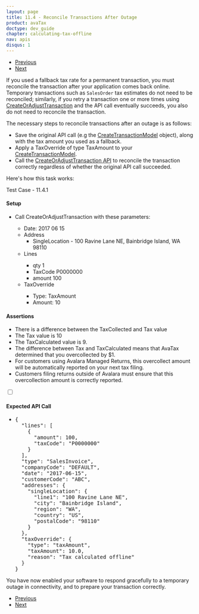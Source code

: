 ```yaml
---
layout: page
title: 11.4 - Reconcile Transactions After Outage
product: avaTax
doctype: dev_guide
chapter: calculating-tax-offline
nav: apis
disqus: 1
---
```


<ul class="pager">
  <li class="previous"><a href="/avatax/dev-guide/calculating-tax-offline/tax-content-api/"><i class="glyphicon glyphicon-chevron-left"></i>Previous</a></li>
  <li class="next"><a href="/avatax/dev-guide/calculating-tax-offline/chapter-summary/">Next<i class="glyphicon glyphicon-chevron-right"></i></a></li>
</ul>

If you used a fallback tax rate for a permanent transaction, you must reconcile the transaction after your application comes back online.  Temporary transactions such as <code>SalesOrder</code> tax estimates do not need to be reconciled; similarly, if you retry a transaction one or more times using <a class="dev-guide-link" href="">CreateOrAdjustTransaction</a> and the API call eventually succeeds, you also do not need to reconcile the transaction.

The necessary steps to reconcile transactions after an outage is as follows:
<ul class="dev-guide-list">
    <li>Save the original API call (e.g the <a class="dev-guide-link" href="/api-reference/avatax/rest/v2/models/CreateTransactionModel/">CreateTransactionModel</a> object), along with the tax amount you used as a fallback.</li>
    <li>Apply a TaxOverride of type TaxAmount to your <a class="dev-guide-link" href="/api-reference/avatax/rest/v2/models/CreateTransactionModel/">CreateTransactionModel</a>.</li>
    <li>Call the <a class="dev-guide-link" href="/api-reference/avatax/rest/v2/methods/Transactions/CreateOrAdjustTransaction/">CreateOrAdjustTransaction API</a> to reconcile the transaction correctly regardless of whether the original API call succeeded.</li>
</ul>

Here's how this task works:
<div class="dev-guide-test" id="test1">
<div class="dev-guide-test-heading">Test Case - 11.4.1 </div>
<div class="dev-guide-test-content">
<h4>Setup</h4>
<ul class="dev-guide-list">
<li>Call CreateOrAdjustTransaction with these parameters:</li>
    <ul class="dev-guide-list">
        <li>Date: 2017 06 15</li>
        <li>Address
            <ul class="dev-guide-list">
                <li>SingleLocation - 100 Ravine Lane NE, Bainbridge Island, WA 98110</li>
            </ul>
        </li>
        <li>Lines</li>
        <ul class="dev-guide-list">
            <li>qty 1</li>
            <li>TaxCode P0000000</li>
            <li>amount 100</li>
        </ul>
        <li>TaxOverride</li>
        <ul class="dev-guide-list">
            <li>Type: TaxAmount</li>
            <li>Amount: 10</li>
        </ul>
    </ul>
</ul>

<h4>Assertions</h4>
<ul class="dev-guide-list">
    <li>There is a difference between the TaxCollected and Tax value</li>
    <li>The Tax value is 10</li>
    <li>The TaxCalculated value is 9.</li>
    <li>The difference between Tax and TaxCalculated means that AvaTax determined that you overcollected by $1.</li>
    <li>For customers using Avalara Managed Returns, this overcollect amount will be automatically reported on your next tax filing.</li>
    <li>Customers filing returns outside of Avalara must ensure that this overcollection amount is correctly reported.</li>
</ul>

<div class="dev-guide-dropdown">
    <input id="checkbox_toggle" type="checkbox" />
    <i id="icon-up" class="glyphicon glyphicon-chevron-down"></i><i id="icon-down" class="glyphicon glyphicon-chevron-right"></i>
    <label for="checkbox_toggle"><h4>Expected API Call</h4></label>
    <ul class="dev-guide-dropdown-content">
        <li>
            <pre>
{
  "lines": [
    {
      "amount": 100,
      "taxCode": "P0000000"
    }
  ],
  "type": "SalesInvoice",
  "companyCode": "DEFAULT",
  "date": "2017-06-15",
  "customerCode": "ABC",
  "addresses": {
    "singleLocation": {
      "line1": "100 Ravine Lane NE",
      "city": "Bainbridge Island",
      "region": "WA",
      "country": "US",
      "postalCode": "98110"
    }
  },
  "taxOverride": {
    "type": "taxAmount",
    "taxAmount": 10.0,
    "reason": "Tax calculated offline"
  }
}
</pre>
        </li>
    </ul>
</div>
</div>
</div>

You have now enabled your software to respond gracefully to a temporary outage in connectivity, and to prepare your transaction correctly.

<ul class="pager">
  <li class="previous"><a href="/avatax/dev-guide/calculating-tax-offline/tax-content-api/"><i class="glyphicon glyphicon-chevron-left"></i>Previous</a></li>
  <li class="next"><a href="/avatax/dev-guide/calculating-tax-offline/chapter-summary/">Next<i class="glyphicon glyphicon-chevron-right"></i></a></li>
</ul>
